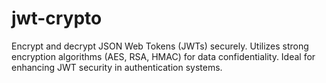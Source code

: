 # jwt-crypto
Encrypt and decrypt JSON Web Tokens (JWTs) securely. Utilizes strong encryption algorithms (AES, RSA, HMAC) for data confidentiality. Ideal for enhancing JWT security in authentication systems.

